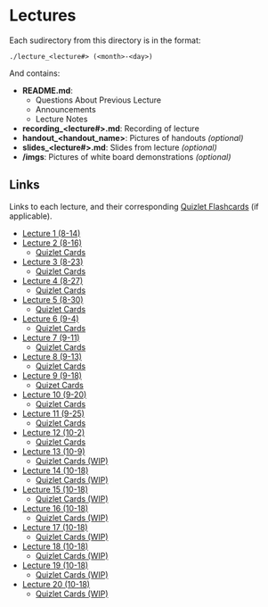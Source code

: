# Lectures 
Each sudirectory from this directory is in the format:

`./lecture_<lecture#> (<month>-<day>)`

And contains:
- **README.md**:
    - Questions About Previous Lecture
    - Announcements
    - Lecture Notes
- **recording_<lecture#>.md**: Recording of lecture
- **handout_<handout_name>**: Pictures of handouts *(optional)*
- **slides_<lecture#>.md**: Slides from lecture *(optional)*
- **/imgs**: Pictures of white board demonstrations *(optional)*

## Links
Links to each lecture, and their corresponding [Quizlet Flashcards](https://quizlet.com/evan_a__bonsignori/folders/operating-systems) (if applicable).
- [Lecture 1 (8-14)](./lecture_1%20(8-14))
- [Lecture 2 (8-16)](./lecture_2%20(8-16))
    - [Quizlet Cards](https://quizlet.com/_53iowl)
- [Lecture 3 (8-23)](./lecture_3%20(8-23))
    - [Quizlet Cards](https://quizlet.com/_547ixj)
- [Lecture 4 (8-27)](./lecture_4%20(8-28))
    - [Quizlet Cards](https://quizlet.com/_5529t5)
- [Lecture 5 (8-30)](./lecture_5%20(8-30))
    - [Quizlet Cards](https://quizlet.com/_5563ph)
- [Lecture 6 (9-4)](./lecture_6%20(9-4)) 
    - [Quizlet Cards](https://quizlet.com/_55tigk)
- [Lecture 7 (9-11)](./lecture_7%20(9-11))
    - [Quizlet Cards](https://quizlet.com/_5aqlvn)
- [Lecture 8 (9-13)](./lecture_8%20(9-13))
    - [Quizlet Cards](https://quizlet.com/_5b3o91)
- [Lecture 9 (9-18)](./lecture_9%20(9-18))
    - [Quizet Cards](https://quizlet.com/_5bantr)
- [Lecture 10 (9-20)](./lecture_10%20(9-20))
    - [Quizlet Cards](https://quizlet.com/_5bb17d)
- [Lecture 11 (9-25)](./lecture_11%20(9-25))
    - [Quizlet Cards](https://quizlet.com/_5be3mx)
- [Lecture 12 (10-2)](./lecture_12%20(10-2))
    - [Quizlet Cards](https://quizlet.com/_5cmk4i)
- [Lecture 13 (10-9)](./lecture_13%20(10-9))
    - [Quizlet Cards (WIP)](#)
- [Lecture 14 (10-18)](./lecture_14%20(10-18))
    - [Quizlet Cards (WIP)](#)
- [Lecture 15 (10-18)](./lecture_15%20(10-23))
    - [Quizlet Cards (WIP)](#)
- [Lecture 16 (10-18)](./lecture_16%20(10-25))
    - [Quizlet Cards (WIP)](#)
- [Lecture 17 (10-18)](./lecture_17%20(10-30))
    - [Quizlet Cards (WIP)](#)
- [Lecture 18 (10-18)](./lecture_18%20(11-1))
    - [Quizlet Cards (WIP)](#)
- [Lecture 19 (10-18)](./lecture_19%20(11-6))
    - [Quizlet Cards (WIP)](#)
- [Lecture 20 (10-18)](./lecture_20%20(11-8))
    - [Quizlet Cards (WIP)](#)